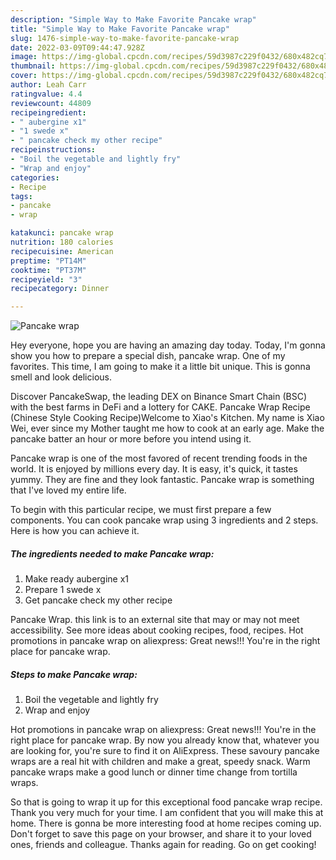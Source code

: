 ```yaml
---
description: "Simple Way to Make Favorite Pancake wrap"
title: "Simple Way to Make Favorite Pancake wrap"
slug: 1476-simple-way-to-make-favorite-pancake-wrap
date: 2022-03-09T09:44:47.928Z
image: https://img-global.cpcdn.com/recipes/59d3987c229f0432/680x482cq70/pancake-wrap-recipe-main-photo.jpg
thumbnail: https://img-global.cpcdn.com/recipes/59d3987c229f0432/680x482cq70/pancake-wrap-recipe-main-photo.jpg
cover: https://img-global.cpcdn.com/recipes/59d3987c229f0432/680x482cq70/pancake-wrap-recipe-main-photo.jpg
author: Leah Carr
ratingvalue: 4.4
reviewcount: 44809
recipeingredient:
- " aubergine x1"
- "1 swede x"
- " pancake check my other recipe"
recipeinstructions:
- "Boil the vegetable and lightly fry"
- "Wrap and enjoy"
categories:
- Recipe
tags:
- pancake
- wrap

katakunci: pancake wrap 
nutrition: 180 calories
recipecuisine: American
preptime: "PT14M"
cooktime: "PT37M"
recipeyield: "3"
recipecategory: Dinner

---
```



![Pancake wrap](https://img-global.cpcdn.com/recipes/59d3987c229f0432/680x482cq70/pancake-wrap-recipe-main-photo.jpg)

Hey everyone, hope you are having an amazing day today. Today, I'm gonna show you how to prepare a special dish, pancake wrap. One of my favorites. This time, I am going to make it a little bit unique. This is gonna smell and look delicious.

Discover PancakeSwap, the leading DEX on Binance Smart Chain (BSC) with the best farms in DeFi and a lottery for CAKE. Pancake Wrap Recipe (Chinese Style Cooking Recipe)Welcome to Xiao&#39;s Kitchen. My name is Xiao Wei, ever since my Mother taught me how to cook at an early age. Make the pancake batter an hour or more before you intend using it.

Pancake wrap is one of the most favored of recent trending foods in the world. It is enjoyed by millions every day. It is easy, it's quick, it tastes yummy. They are fine and they look fantastic. Pancake wrap is something that I've loved my entire life.


To begin with this particular recipe, we must first prepare a few components. You can cook pancake wrap using 3 ingredients and 2 steps. Here is how you can achieve it.

<!--inarticleads1-->

##### The ingredients needed to make Pancake wrap:

1. Make ready  aubergine x1
1. Prepare 1 swede x
1. Get  pancake check my other recipe


Pancake Wrap. this link is to an external site that may or may not meet accessibility. See more ideas about cooking recipes, food, recipes. Hot promotions in pancake wrap on aliexpress: Great news!!! You&#39;re in the right place for pancake wrap. 

<!--inarticleads2-->

##### Steps to make Pancake wrap:

1. Boil the vegetable and lightly fry
1. Wrap and enjoy


Hot promotions in pancake wrap on aliexpress: Great news!!! You&#39;re in the right place for pancake wrap. By now you already know that, whatever you are looking for, you&#39;re sure to find it on AliExpress. These savoury pancake wraps are a real hit with children and make a great, speedy snack. Warm pancake wraps make a good lunch or dinner time change from tortilla wraps. 

So that is going to wrap it up for this exceptional food pancake wrap recipe. Thank you very much for your time. I am confident that you will make this at home. There is gonna be more interesting food at home recipes coming up. Don't forget to save this page on your browser, and share it to your loved ones, friends and colleague. Thanks again for reading. Go on get cooking!
